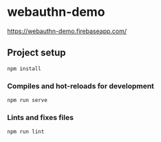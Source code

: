 # webauthn-demo

https://webauthn-demo.firebaseapp.com/

## Project setup

```
npm install
```

### Compiles and hot-reloads for development

```
npm run serve
```

### Lints and fixes files

```
npm run lint
```
